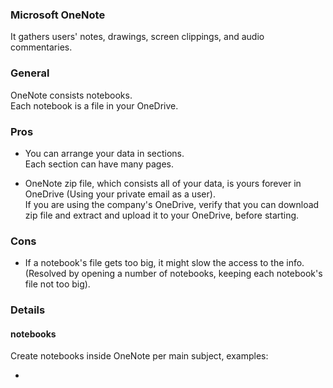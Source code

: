 
### Microsoft OneNote
It gathers users' notes, drawings, screen clippings, and audio commentaries.
    
### General
OneNote consists notebooks.\
Each notebook is a file in your OneDrive.
    
### Pros
- You can arrange your data in sections.\
  Each section can have many pages.

- OneNote zip file, which consists all of your data, is yours forever in OneDrive (Using your private email as a user).\
  If you are using the company's OneDrive, verify that you can download zip file and extract and upload it to your OneDrive, before starting.
    
### Cons
- If a notebook's file gets too big, it might slow the access to the info.\
  (Resolved by opening a number of notebooks, keeping each notebook's file not too big).

### Details
#### notebooks
Create notebooks inside OneNote per main subject, examples:
- <title>-Read : for all important links you might read now or later.
- <title>-Work : for jobs you made and might do similar ones in the future.
    
#### sections
Each notebook wil consist sections named: read <subject> , example for <title>-Read notebook:
- read <subject-1>
- read <subject-2>
- read <subject-3>
    
